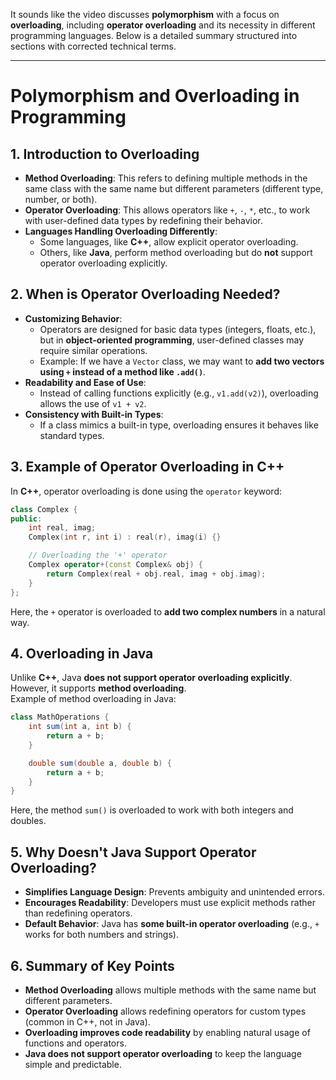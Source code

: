 It sounds like the video discusses **polymorphism** with a focus on **overloading**, including **operator overloading** and its necessity in different programming languages. Below is a detailed summary structured into sections with corrected technical terms.

---

# **Polymorphism and Overloading in Programming**

## **1. Introduction to Overloading**

- **Method Overloading**: This refers to defining multiple methods in the same class with the same name but different parameters (different type, number, or both).
- **Operator Overloading**: This allows operators like `+`, `-`, `*`, etc., to work with user-defined data types by redefining their behavior.
- **Languages Handling Overloading Differently**:
  - Some languages, like **C++**, allow explicit operator overloading.
  - Others, like **Java**, perform method overloading but do **not** support operator overloading explicitly.

## **2. When is Operator Overloading Needed?**

- **Customizing Behavior**:
  - Operators are designed for basic data types (integers, floats, etc.), but in **object-oriented programming**, user-defined classes may require similar operations.
  - Example: If we have a `Vector` class, we may want to **add two vectors using `+` instead of a method like `.add()`**.
- **Readability and Ease of Use**:
  - Instead of calling functions explicitly (e.g., `v1.add(v2)`), overloading allows the use of `v1 + v2`.
- **Consistency with Built-in Types**:
  - If a class mimics a built-in type, overloading ensures it behaves like standard types.

## **3. Example of Operator Overloading in C++**

In **C++**, operator overloading is done using the `operator` keyword:

```cpp
class Complex {
public:
    int real, imag;
    Complex(int r, int i) : real(r), imag(i) {}

    // Overloading the '+' operator
    Complex operator+(const Complex& obj) {
        return Complex(real + obj.real, imag + obj.imag);
    }
};
```

Here, the `+` operator is overloaded to **add two complex numbers** in a natural way.

## **4. Overloading in Java**

Unlike **C++**, Java **does not support operator overloading explicitly**. However, it supports **method overloading**.  
Example of method overloading in Java:

```java
class MathOperations {
    int sum(int a, int b) {
        return a + b;
    }

    double sum(double a, double b) {
        return a + b;
    }
}
```

Here, the method `sum()` is overloaded to work with both integers and doubles.

## **5. Why Doesn't Java Support Operator Overloading?**

- **Simplifies Language Design**: Prevents ambiguity and unintended errors.
- **Encourages Readability**: Developers must use explicit methods rather than redefining operators.
- **Default Behavior**: Java has **some built-in operator overloading** (e.g., `+` works for both numbers and strings).

## **6. Summary of Key Points**

- **Method Overloading** allows multiple methods with the same name but different parameters.
- **Operator Overloading** allows redefining operators for custom types (common in C++, not in Java).
- **Overloading improves code readability** by enabling natural usage of functions and operators.
- **Java does not support operator overloading** to keep the language simple and predictable.
